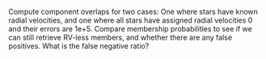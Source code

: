 Compute component overlaps for two cases: One where stars have known radial velocities, and one where all stars have assigned radial velocities 0 and their errors are 1e+5.
Compare membership probabilities to see if we can still retrieve RV-less members, and whether there are any false positives. What is the false negative ratio?
